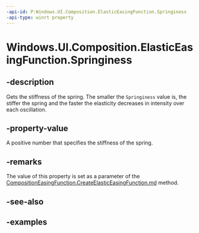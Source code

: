 ```yaml
---
-api-id: P:Windows.UI.Composition.ElasticEasingFunction.Springiness
-api-type: winrt property
---
```


# Windows.UI.Composition.ElasticEasingFunction.Springiness

<!--
public float Springiness { get; }
-->

## -description

Gets the stiffness of the spring. The smaller the `Springiness` value is, the stiffer the spring and the faster the elasticity decreases in intensity over each oscillation.

## -property-value

A positive number that specifies the stiffness of the spring.

## -remarks

The value of this property is set as a parameter of the [CompositionEasingFunction.CreateElasticEasingFunction.md](compositioneasingfunction_createelasticeasingfunction_1168420068.md) method.

## -see-also

## -examples



